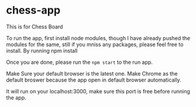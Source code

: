 # chess-app
This is for Chess Board

To run the app, first install node modules, though I have already pushed the modules for the same, still if you mniss any packages, please feel free to install. By running
npm install


Once you are done, please run the `npm start` to the run app.

Make Sure your default browser is the latest one. Make Chrome as the default broswer because the app open in default browser automatically. 

It will run on your localhost:3000, make sure this port is free before running the app.
